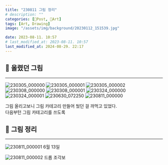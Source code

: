 ```yaml
---
title: "230811 그림 정리"
# description: ""
categories: [📀Post, 🍌Art]
tags: [Art, Drawing]
image: "/assets/img/background/20230112_151539.jpg"

date: 2023-08-11. 10:57
# last_modified_at: 2023-08-11. 10:57
last_modified_at: 2024-08-29. 22:17
---
```


## 📀 올렸던 그림

---

![230305_000000](/assets/project/_Art/drawing//230305_000000.jpg)
![230305_000001](/assets/project/_Art/drawing/230305_000001.png)
![230305_000002](/assets/project/_Art/drawing/230305_000002.png)
![230308_000000](/assets/project/_Art/drawing/230308_000000.png)
![230308_000001](/assets/project/_Art/drawing/230308_000001.png)
![230324_000000](/assets/project/_Art/drawing/230324_000000.png)
![230324_000001](/assets/project/_Art/drawing/230324_000001.jpg)
![230630_072250](/assets/project/_Art/drawing/230630_072250.png)
![230811_000000](/assets/project/_Art/drawing/230811_000000.gif)

그림 올리고보니 그림 카테고리 만들어 뒀던 걸 까먹고 있었다.  
다음부턴 그림 카테고리를 쓰도록  

## 📀 그림 정리

---

![230811_000001](/assets/project/_Art/drawing/230811_000001.png)
6월 13일  

![230811_000002](/assets/project/_Art/drawing/230811_000002.png)
드롭 조각보  
